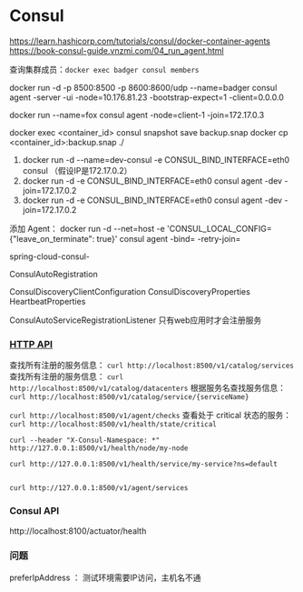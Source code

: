 # Consul

https://learn.hashicorp.com/tutorials/consul/docker-container-agents  
https://book-consul-guide.vnzmi.com/04_run_agent.html

查询集群成员：`docker exec badger consul members`

docker run -d -p 8500:8500 -p 8600:8600/udp --name=badger consul agent -server -ui -node=10.176.81.23 -bootstrap-expect=1 -client=0.0.0.0



docker run --name=fox consul agent -node=client-1 -join=172.17.0.3


docker exec <container_id> consul snapshot save backup.snap
docker cp <container_id>:backup.snap ./

1. docker run -d --name=dev-consul -e CONSUL_BIND_INTERFACE=eth0 consul  （假设IP是172.17.0.2）
2. docker run -d -e CONSUL_BIND_INTERFACE=eth0 consul agent -dev -join=172.17.0.2
3. docker run -d -e CONSUL_BIND_INTERFACE=eth0 consul agent -dev -join=172.17.0.2

添加 Agent：
docker run -d --net=host -e 'CONSUL_LOCAL_CONFIG={"leave_on_terminate": true}' consul agent -bind=<external ip> -retry-join=<root agent ip>



spring-cloud-consul-

ConsulAutoRegistration

ConsulDiscoveryClientConfiguration
            ConsulDiscoveryProperties
HeartbeatProperties

ConsulAutoServiceRegistrationListener
只有web应用时才会注册服务


### [HTTP API](https://developer.hashicorp.com/consul/api-docs/catalog#list-nodes-for-service)
查找所有注册的服务信息： `curl http://localhost:8500/v1/catalog/services`
查找所有注册的服务信息： `curl http://localhost:8500/v1/catalog/datacenters`
根据服务名查找服务信息： `curl http://localhost:8500/v1/catalog/service/{serviceName}`

`curl http://localhost:8500/v1/agent/checks`
查看处于 critical 状态的服务：`curl http://localhost:8500/v1/health/state/critical`

```
curl --header "X-Consul-Namespace: *" http://127.0.0.1:8500/v1/health/node/my-node

curl http://127.0.0.1:8500/v1/health/service/my-service?ns=default


curl http://127.0.0.1:8500/v1/agent/services

```



### Consul API
http://localhost:8100/actuator/health

### 问题
preferIpAddress ： 测试环境需要IP访问，主机名不通